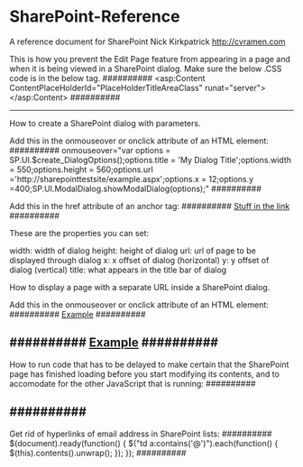 # SharePoint-Reference
A reference document for SharePoint
Nick Kirkpatrick http://cvramen.com


This is how you prevent the Edit Page feature from appearing in a page and when it is being viewed in a SharePoint dialog.
Make sure the below .CSS code is in the below tag.
##########
<asp:Content ContentPlaceHolderId="PlaceHolderTitleAreaClass" runat="server">
	<style type="text/css">
	Div.ms-titleareaframe {
	height: 100%;
	}
	.ms-pagetitleareaframe table {
	background: none;
	}
			.ms-cui-tt-span {
	display:none;
	}
		.ms-cui-tt.ms-browseTab.ms-cui-tt-s {
	display:none;
	}
  </style>
</asp:Content>
##########

------------------
How to create a SharePoint dialog with parameters.

Add this in the onmouseover or onclick attribute of an HTML element:
##########
onmouseover="var options = SP.UI.$create_DialogOptions();options.title = 'My Dialog Title';options.width = 550;options.height = 560;options.url ='http://sharepointtestsite/example.aspx';options.x = 12;options.y =400;SP.UI.ModalDialog.showModalDialog(options);"
##########

Add this in the href attribute of an anchor tag:
##########
<a href="javascript:var options = SP.UI.$create_DialogOptions();options.title = 'My Dialog Title';options.width = 550;options.height = 560;options.url ='http://sharepointtestsite/example.aspx';options.x = 12;options.y =400;SP.UI.ModalDialog.showModalDialog(options);">Stuff in the link</a>
##########

These are the properties you can set:

width: width of dialog
height: height of dialog
url: url of page to be displayed through dialog
x: x offset of dialog (horizontal)
y: y offset of dialog (vertical)
title: what appears in the title bar of dialog


How to display a page with a separate URL inside a SharePoint dialog.

Add this in the onmouseover or onclick attribute of an HTML element:
##########
<a onclick="OpenPopUpPage('https://mysharepointsite.org/brunswick/es/SitePages/Forms/AllPages.aspx', RefreshPage, width = 700); return false;" href="" class="T2">Example</a>
##########

##########
<a onclick="var options = {url: 'https://mysharepointsite.org/brunswick/es/SitePages/Forms/AllPages.aspx', width: 710, height: 300, title: 'Hi World', x: 500, y: 800}; SP.UI.ModalDialog.showModalDialog(options);" href="#" class="T2">Example</a>
##########
------------------
How to run code that has to be delayed to make certain that the SharePoint page has finished loading before you start modifying its contents, and to accomodate for the other JavaScript that is running:
##########
<script type="text/javascript">
$(window).bind("load", function() {
	setTimeout(function()
	{
		//what you want to do
	}, 3100);
});
</script>
##########
------------------
Get rid of hyperlinks of email address in SharePoint lists:
##########
$(document).ready(function() {
	$("td a:contains('@')").each(function() {		
		$(this).contents().unwrap();
	});
});
##########
